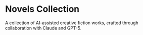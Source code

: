 # Novels Collection

A collection of AI-assisted creative fiction works, crafted through collaboration with Claude and GPT-5.


